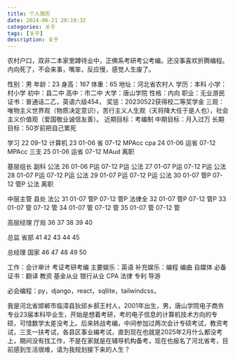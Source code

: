 ```yaml
---
title: 个人简历
date: 2024-06-21 20:19:32
categories: 关于
tags: [关于]
description: 关于
---
```

农村户口，双非二本家里蹲待业中，正佛系考研考公考编。还没事喜欢折腾编程。内向死了，不会来事，嘴笨，反应慢，感觉人生废了。

性别：男
年龄：23
身高：167
体重：65
地址：河北省农村人
学历：本科
小学：村小学
初中：县二中
高中：市二中
大学：唐山学院
性格：内向
职业：无业游民
证书：普通话二乙，英语六级454，
奖惩：20230522获得校二等奖学金
三观：唯物主义世界观（物质决定意识），苦行主义人生观（天将降大任于是人也），社会主义价值观（爱国敬业诚信友善）。
近期目标：考编制
中期目标：月入过万
长期目标：50岁前把自己累死



学习
22 09-12 计算机
23 01-06 省 07-12 MPAcc cpa 
24 01-06 运省 07-12 MPAcc 三支 
25 01-06 运省 07-12 MAud 离职

基层组长 副科 公法 
26 01-06 P运 07-12 P运 公法
27 01-07 P运 07-12 P运 公法
28 01-07 P运 07-12 P运 公法
29 01-07 P运 07-12 P运 公法
30 01-07 管P 07-12 管P 公法 离职

中层主管 县处 法公
31 01-07 管P 07-12 管P 法律全
32 01-07 管P 07-12 管P 
33 01-07 管 07-12 管 
34 01-07 管 07-12 管
35 01-07 管 07-12 管 

高层经理 厅局
36
37 
38 
39
40 

总监 省部
41
42
43
44
45

总经理 国家
46
47
48
49
50


工作：会计审计 考证考研考编
主要娱乐：英语
补充娱乐：编程 编曲 自媒体
必备证书：翻译 教资 基金从业 银行从业 CPA 法律 专利 导游

必会编程：py，django，react，sqllite，tailwindcss，


我是河北省邯郸市临漳县狄邱乡郝王村人，2001年出生，男，唐山学院电子商务专业23届本科毕业生，开始是想着考研，考的电子信息的计算机技术方向的专硕，可惜数学太差没考上。后来转战考编，中间参加过两次会计专硕考试，教资考试，三支一扶考试，各县区事业编考试，直到现在也就是2025年2月什么都没考上，期间没有找工作，不是在家就是在辅导机构备考，现在也报名了河北省考，目前感到生活很难，请为我规划接下来的人生？

